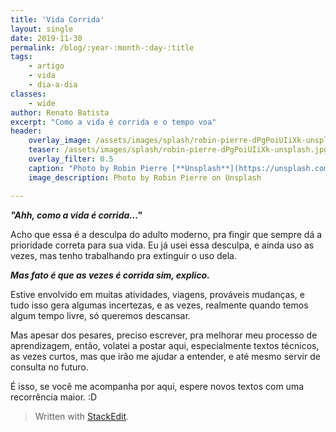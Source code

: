 ```yaml
---
title: 'Vida Corrida'
layout: single
date: 2019-11-30
permalink: /blog/:year-:month-:day-:title
tags: 
    - artigo
    - vida
    - dia-a-dia
classes: 
    - wide
author: Renato Batista
excerpt: "Como a vida é corrida e o tempo voa"
header:
    overlay_image: /assets/images/splash/robin-pierre-dPgPoiUIiXk-unsplash.jpg
    teaser: /assets/images/splash/robin-pierre-dPgPoiUIiXk-unsplash.jpg
    overlay_filter: 0.5
    caption: "Photo by Robin Pierre [**Unsplash**](https://unsplash.com/photos/dPgPoiUIiXk)"
    image_description: Photo by Robin Pierre on Unsplash

---
```


***"Ahh, como a vida é corrida..."***

Acho que essa é a desculpa do adulto moderno, pra fingir que sempre dá a prioridade correta para sua vida. Eu já usei essa desculpa, e ainda uso as vezes, mas tenho trabalhando pra extinguir o uso dela.

***Mas fato é que as vezes é corrida sim, explico.***

Estive envolvido em muitas atividades, viagens, prováveis mudanças, e tudo isso gera algumas incertezas, e as vezes, realmente quando temos algum tempo livre, só queremos descansar. 

Mas apesar dos pesares, preciso escrever, pra melhorar meu processo de aprendizagem, então, volatei a postar aqui, especialmente textos técnicos, as vezes curtos, mas que irão me ajudar a entender, e até mesmo servir de consulta no futuro. 

É isso, se você me acompanha por aqui, espere novos textos com uma recorrência maior. :D

> Written with [StackEdit](https://stackedit.io/).